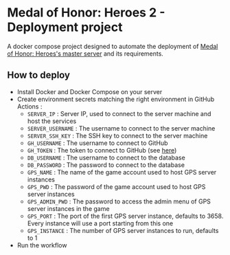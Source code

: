 # Medal of Honor: Heroes 2 - Deployment project

A docker compose project designed to automate the deployment of [Medal of Honor: Heroes's master server](https://github.com/a-blondel/mohh-master-server) and its requirements.

## How to deploy

- Install Docker and Docker Compose on your server
- Create environment secrets matching the right environment in GitHub Actions :
  - `SERVER_IP` : Server IP, used to connect to the server machine and host the services
  - `SERVER_USERNAME` : The username to connect to the server machine
  - `SERVER_SSH_KEY` : The SSH key to connect to the server machine
  - `GH_USERNAME` : The username to connect to GitHub
  - `GH_TOKEN` : The token to connect to GitHub (see [here](https://docs.github.com/en/github/authenticating-to-github/creating-a-personal-access-token))
  - `DB_USERNAME` : The username to connect to the database
  - `DB_PASSWORD` : The password to connect to the database
  - `GPS_NAME` : The name of the game account used to host GPS server instances
  - `GPS_PWD` : The password of the game account used to host GPS server instances
  - `GPS_ADMIN_PWD` : The password to access the admin menu of GPS server instances in the game
  - `GPS_PORT` : The port of the first GPS server instance, defaults to 3658. Every instance will use a port starting from this one
  - `GPS_INSTANCE` : The number of GPS server instances to run, defaults to 1
- Run the workflow
